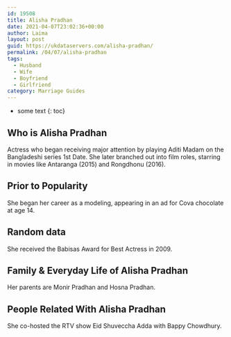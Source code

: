 ```yaml
---
id: 19508
title: Alisha Pradhan
date: 2021-04-07T23:02:36+00:00
author: Laima
layout: post
guid: https://ukdataservers.com/alisha-pradhan/
permalink: /04/07/alisha-pradhan
tags:
  - Husband
  - Wife
  - Boyfriend
  - Girlfriend
category: Marriage Guides
---
```


* some text
{: toc}


## Who is Alisha Pradhan
                  
                  
                  
Actress who began receiving major attention by playing Aditi Madam on the Bangladeshi series 1st Date. She later branched out into film roles, starring in movies like Antaranga (2015) and Rongdhonu (2016). 
                  
              
            
              
            
                
                
                
## Prior to Popularity
                  
                  
                  
She began her career as a modeling, appearing in an ad for Cova chocolate at age 14. 
                  
              
            
              
            
                
                
                
## Random data
                  
                  
                  
She received the Babisas Award for Best Actress in 2009. 
                  
              
            
              
            
                
                
                
## Family & Everyday Life of Alisha Pradhan
                  
                  
                  
Her parents are Monir Pradhan and Hosna Pradhan. 
                  
              
            
              
            
                
                
                
## People Related With Alisha Pradhan
                  
                  
                  
She co-hosted the RTV show Eid Shuveccha Adda with Bappy Chowdhury.
                  
              
            
              
            
                
              
            
              
              
            
            
              
            
          
          
          